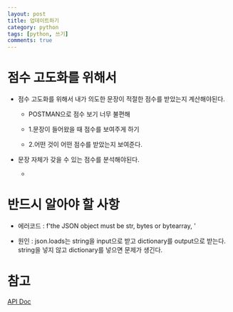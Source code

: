 ```yaml
---
layout: post
title: 업데이트하기
category: python
tags: [python, 쓰기]
comments: true
---
```


# 점수 고도화를 위해서

- 점수 고도화를 위해서 내가 의도한 문장이 적절한 점수를 받았는지 계산해야된다. 

    - POSTMAN으로 점수 보기 너무 불편해

    - 1.문장이 들어왔을 때 점수를 보여주게 하기

    - 2.어떤 것이 어떤 점수를 받았는지 보여준다.

- 문장 자체가 갖을 수 있는 점수를 분석해야된다.

    - 

# 반드시 알아야 할 사항

- 에러코드 : f'the JSON object must be str, bytes or bytearray, '

- 원인 : json.loads는 string을 input으로 받고 dictionary를 output으로 받는다. string을 넣지 않고 dictionary를 넣으면 문제가 생긴다.

# 참고

[API Doc](https://elasticsearch-py.readthedocs.io/en/master/api.html)

[](https://stackoverflow.com/questions/42354001/python-json-object-must-be-str-bytes-or-bytearray-not-dict)
